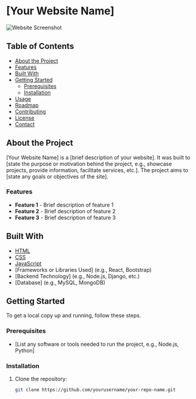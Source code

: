 # [Your Website Name]

![Website Screenshot](./screenshot.png) <!-- Replace with a screenshot of your website if available -->

## Table of Contents

- [About the Project](#about-the-project)
- [Features](#features)
- [Built With](#built-with)
- [Getting Started](#getting-started)
  - [Prerequisites](#prerequisites)
  - [Installation](#installation)
- [Usage](#usage)
- [Roadmap](#roadmap)
- [Contributing](#contributing)
- [License](#license)
- [Contact](#contact)

## About the Project

[Your Website Name] is a [brief description of your website]. It was built to [state the purpose or motivation behind the project, e.g., showcase projects, provide information, facilitate services, etc.]. The project aims to [state any goals or objectives of the site].

### Features

- **Feature 1** - Brief description of feature 1
- **Feature 2** - Brief description of feature 2
- **Feature 3** - Brief description of feature 3

## Built With

- [HTML](https://developer.mozilla.org/en-US/docs/Web/HTML)
- [CSS](https://developer.mozilla.org/en-US/docs/Web/CSS)
- [JavaScript](https://developer.mozilla.org/en-US/docs/Web/JavaScript)
- [Frameworks or Libraries Used] (e.g., React, Bootstrap)
- [Backend Technology] (e.g., Node.js, Django, etc.)
- [Database] (e.g., MySQL, MongoDB)

## Getting Started

To get a local copy up and running, follow these steps.

### Prerequisites

- [List any software or tools needed to run the project, e.g., Node.js, Python]

### Installation

1. Clone the repository:
   ```bash
   git clone https://github.com/yourusername/your-repo-name.git
